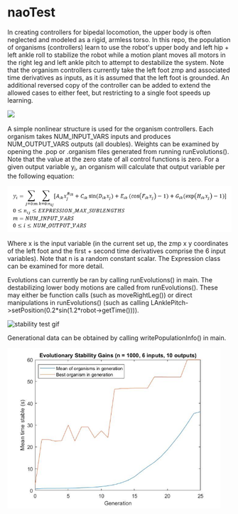 # naoTest

In creating controllers for bipedal locomotion, the upper body is often neglected and modeled as a rigid, armless torso.  In this repo, the population of organisms (controllers) learn to use the robot's upper body and left hip + left ankle roll to stabilize the robot while a motion plant moves all motors in the right leg and left ankle pitch to attempt to destabilize the system.  Note that the organism controllers currently take the left foot zmp and associated time derivatives as inputs, as it is assumed that the left foot is grounded.  An additional reversed copy of the controller can be added to extend the allowed cases to either feet, but restricting to a single foot speeds up learning.

<img src="https://user-images.githubusercontent.com/16945020/114114382-9a3a6780-9895-11eb-8176-22d95daae787.png" width="720">

A simple nonlinear structure is used for the organism controllers.  Each organism takes NUM_INPUT_VARS inputs and produces NUM_OUTPUT_VARS outputs (all doubles).  Weights can be examined by opening the .pop or .organism files generated from running runEvolutions().  Note that the value at the zero state of all control functions is zero.  For a given output variable y<sub>i</sub>, an organism will calculate that output variable per the following equation:

![gene equation](https://raw.githubusercontent.com/Inexorably/naoTest/4c677763f9eeb2a55ff75f23151b81af5fd559d8/media/NAO%20expression.png)

Where x is the input variable (in the current set up, the zmp x y coordinates of the left foot and the first + second time derivatives comprise the 6 input variables).  Note that n is a random constant scalar.  The Expression class can be examined for more detail.

Evolutions can currently be ran by calling runEvolutions() in main.  The destabilizing lower body motions are called from runEvolutions().  These may either be function calls (such as moveRightLeg()) or direct manipulations in runEvolutions() (such as calling LAnklePitch->setPosition(0.2\*sin(1.2\*robot->getTime()))).

![stability test gif](https://raw.githubusercontent.com/Inexorably/naoTest/media/media/naoTest3compressed.gif)

Generational data can be obtained by calling writePopulationInfo() in main.

<img src="https://raw.githubusercontent.com/Inexorably/naoTest/media/media/naoplot.jpg" width="480">
